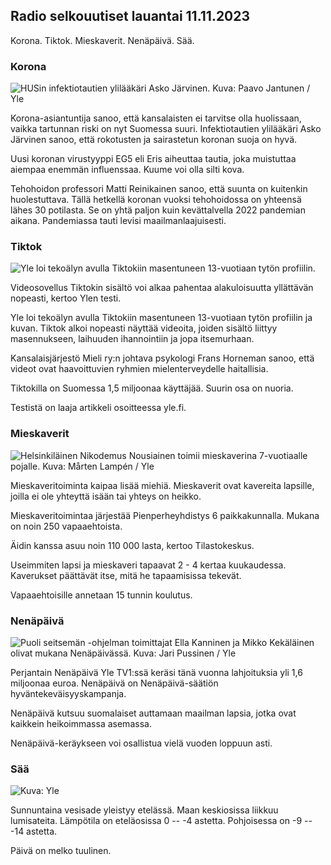 Radio selkouutiset lauantai 11.11.2023
--------------------------------------

Korona. Tiktok. Mieskaverit. Nenäpäivä. Sää.

### Korona

![HUSin infektiotautien ylilääkäri Asko Järvinen. Kuva: Paavo Jantunen / Yle](https://images.cdn.yle.fi/image/upload/c_crop,h_3027,w_5382,x_0,y_311/ar_1.7777777777777777,c_fill,g_faces,h_675,w_1200/dpr_1.0/q_auto:eco/f_auto/fl_lossy/v1699692578/39-1199235654f3bb0eba14)

Korona-asiantuntija sanoo, että kansalaisten ei tarvitse olla huolissaan, vaikka tartunnan riski on nyt Suomessa suuri. Infektiotautien ylilääkäri Asko Järvinen sanoo, että rokotusten ja sairastetun koronan suoja on hyvä.

Uusi koronan virustyyppi EG5 eli Eris aiheuttaa tautia, joka muistuttaa aiempaa enemmän influenssaa. Kuume voi olla silti kova.

Tehohoidon professori Matti Reinikainen sanoo, että suunta on kuitenkin huolestuttava. Tällä hetkellä koronan vuoksi tehohoidossa on yhteensä lähes 30 potilasta. Se on yhtä paljon kuin kevättalvella 2022 pandemian aikana. Pandemiassa tauti levisi maailmanlaajuisesti.

### Tiktok

![Yle loi tekoälyn avulla Tiktokiin masentuneen 13-vuotiaan tytön profiilin. ](https://images.cdn.yle.fi/image/upload/c_crop,h_2955,w_5255,x_371,y_789/ar_1.7777777777777777,c_fill,g_faces,h_675,w_1200/dpr_1.0/q_auto:eco/f_auto/fl_lossy/v1697625813/39-1187987652fb3e8a7ce7)

Videosovellus Tiktokin sisältö voi alkaa pahentaa alakuloisuutta yllättävän nopeasti, kertoo Ylen testi.

Yle loi tekoälyn avulla Tiktokiin masentuneen 13-vuotiaan tytön profiilin ja kuvan. Tiktok alkoi nopeasti näyttää videoita, joiden sisältö liittyy masennukseen, laihuuden ihannointiin ja jopa itsemurhaan.

Kansalaisjärjestö Mieli ry:n johtava psykologi Frans Horneman sanoo, että videot ovat haavoittuvien ryhmien mielenterveydelle haitallisia.

Tiktokilla on Suomessa 1,5 miljoonaa käyttäjää. Suurin osa on nuoria.

Testistä on laaja artikkeli osoitteessa yle.fi.

### Mieskaverit

![Helsinkiläinen Nikodemus Nousiainen toimii mieskaverina 7-vuotiaalle pojalle. Kuva: Mårten Lampén / Yle](https://images.cdn.yle.fi/image/upload/c_crop,h_2250,w_4000,x_0,y_150/ar_1.7777777777777777,c_fill,g_faces,h_675,w_1200/dpr_1.0/q_auto:eco/f_auto/fl_lossy/v1699361417/39-1197061654a30293868a)

Mieskaveritoiminta kaipaa lisää miehiä. Mieskaverit ovat kavereita lapsille, joilla ei ole yhteyttä isään tai yhteys on heikko.

Mieskaveritoimintaa järjestää Pienperheyhdistys 6 paikkakunnalla. Mukana on noin 250 vapaaehtoista.

Äidin kanssa asuu noin 110 000 lasta, kertoo Tilastokeskus.

Useimmiten lapsi ja mieskaveri tapaavat 2 - 4 kertaa kuukaudessa. Kaverukset päättävät itse, mitä he tapaamisissa tekevät.

Vapaaehtoisille annetaan 15 tunnin koulutus.

### Nenäpäivä

![Puoli seitsemän -ohjelman toimittajat Ella Kanninen ja Mikko Kekäläinen olivat mukana Nenäpäivässä. Kuva: Jari Pussinen / Yle](https://images.cdn.yle.fi/image/upload/c_crop,h_3125,w_5557,x_0,y_126/ar_1.7777777777777777,c_fill,g_faces,h_675,w_1200/dpr_1.0/q_auto:eco/f_auto/fl_lossy/v1699531130/39-1198130654cc7a81d6f6)

Perjantain Nenäpäivä Yle TV1:ssä keräsi tänä vuonna lahjoituksia yli 1,6 miljoonaa euroa. Nenäpäivä on Nenäpäivä-säätiön hyväntekeväisyyskampanja.

Nenäpäivä kutsuu suomalaiset auttamaan maailman lapsia, jotka ovat kaikkein heikoimmassa asemassa.

Nenäpäivä-keräykseen voi osallistua vielä vuoden loppuun asti.

### Sää

![ Kuva: Yle](https://images.cdn.yle.fi/image/upload/c_crop,h_1080,w_1919,x_0,y_0/ar_1.7777777777777777,c_fill,g_faces,h_675,w_1200/dpr_1.0/q_auto:eco/f_auto/fl_lossy/v1699717391/39-1199335654fa0f0a84d5)

Sunnuntaina vesisade yleistyy etelässä. Maan keskiosissa liikkuu lumisateita. Lämpötila on eteläosissa 0 -- -4 astetta. Pohjoisessa on -9 -- -14 astetta.

Päivä on melko tuulinen.
